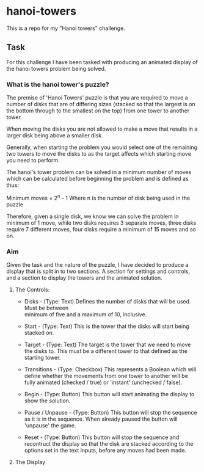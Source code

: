 # hanoi-towers

This is a repo for my "Hanoi towers" challenge.

## Task
For this challenge I have been tasked with producing an animated display of
the hanoi towers problem being solved.

### What is the hanoi tower's puzzle?

The premise of 'Hanoi Towers' puzzle is that you are required to move a number 
of disks that are of differing sizes (stacked so that the largest is on the 
bottom through to the smallest on the top) from one tower to another tower. 

When moving the disks you are not allowed to make a move that results in a 
larger disk being above a smaller disk.

Generally, when starting the problem you would select one of the remaining two 
towers to move the disks to as the target affects which starting move you need 
to perform.

The hanoi's tower problem can be solved in a minimum number of moves which can 
be calculated before beginning the problem and is defined as thus:

  Minimum moves = 2<sup>n</sup> - 1
    Where n is the number of disk being used in the puzzle

Therefore, given a single disk, we know we can solve the problem in minimum 
of 1 move, while two disks requires 3 separate moves, three disks require 7 
different moves, four disks require a minimum of 15 moves and so on.

### Aim

Given the task and the nature of the puzzle, I have decided to produce a 
display that is split in to two sections. A section for settings and controls, and a section to display the towers and the animated solution.

1. The Controls:
    - Disks - (Type: Text) Defines the number of disks that will be used. Must be between  
      minimum of five and a maximum of 10, inclusive.
    - Start - (Type: Text) This is the tower that the disks will start being stacked on.
    - Target - (Type: Text) The target is the tower that we need to move the 
      disks to. This must be a different tower to that defined as the starting tower.
    
    - Transitions - (Type: Checkbox) This represents a Boolean which will 
    define whether the movements from one tower to another will be fully 
    animated (checked / true) or 'instant' (unchecked / false).

    - Begin - (Type: Button) This button will start animating the display to
    show the solution.

    - Pause / Unpause - (Type: Button) This button will stop the sequence as it is in the sequence. When already paused the button will 'unpause' the game.

    - Reset - (Type: Button) This button will stop the sequence and recontruct the display so that the disk are stacked according to the options set in the text inputs, before any moves had been made.

2. The Display

